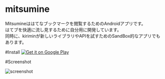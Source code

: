 mitsumine
=========
Mitsumineははてなブックマークを閲覧するためのAndroidアプリです。  
はてブを快適に流し見するために自分用に開発しています。  
同時に、kiriminが新しいライブラリやAPIを試すためのSandBox的なアプリでもあります。

#Install
<a href="https://play.google.com/store/apps/details?id=me.kirimin.mitsumine">
  <img alt="Get it on Google Play"
       src="https://developer.android.com/images/brand/en_generic_rgb_wo_60.png" />
</a>

#Screenshot

![screenshot](https://i.gyazo.com/4abefe309e4739222e020fd0176179e1.gif) 
